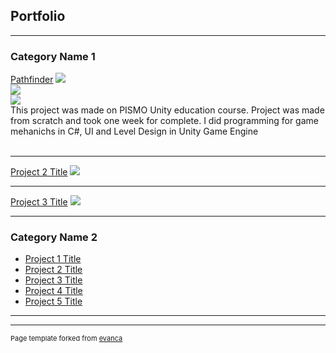 ## Portfolio

---

### Category Name 1 

[Pathfinder](/https://play.google.com/store/apps/details?id=com.Android.Pathfinder)
<img src="https://play-lh.googleusercontent.com/i86_teM6roa2s4fijoRacVyf-tphhtqek7zYkP73_8ayimTef2CbwQayRowlQxAtlXg=w720-h310-rw"/>
<br>
<img src="https://play-lh.googleusercontent.com/k3wTqFSAzrfQhEh-EPREOKIB_nl6Ni9fWf1iW-lps-l2suTY23QtQdA18JFqsGigMiY=w1920-h969-rw"/>
<br>
<img src="https://play-lh.googleusercontent.com/GQ-OoCtOQ1Jk0uWm19vnSjgxdRrNf45koSxNddhVfcWkBiEeLtxX6SMwteADsny5X9w=w1920-h969-rw"/>
<br>
This project was made on PISMO Unity education course. Project was made from scratch and took one week for complete. I did programming for game mehanichs in C#, 
UI and Level Design in Unity Game Engine
<br><br>

---
[Project 2 Title](/pdf/sample_presentation.pdf)
<img src="images/dummy_thumbnail.jpg?raw=true"/>

---
[Project 3 Title](http://example.com/)
<img src="images/dummy_thumbnail.jpg?raw=true"/>

---

### Category Name 2

- [Project 1 Title](http://example.com/)
- [Project 2 Title](http://example.com/)
- [Project 3 Title](http://example.com/)
- [Project 4 Title](http://example.com/)
- [Project 5 Title](http://example.com/)

---




---
<p style="font-size:11px">Page template forked from <a href="https://github.com/evanca/quick-portfolio">evanca</a></p>
<!-- Remove above link if you don't want to attibute -->

